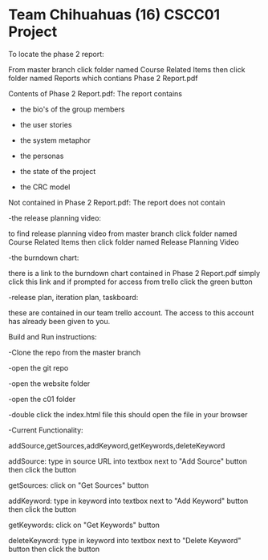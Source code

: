 Team Chihuahuas (16) CSCC01 Project
===================================

To locate the phase 2 report:

From master branch click folder named Course Related Items then click folder named Reports which contians Phase 2 Report.pdf

Contents of Phase 2 Report.pdf: The report contains 

- the bio's of the group members

- the user stories
 
- the system metaphor

- the personas

- the state of the project

- the CRC model

Not contained in Phase 2 Report.pdf: The report does not contain

-the release planning video:

  to find release planning video from master branch click folder named Course Related Items then 
  click folder named Release Planning Video

-the burndown chart:
  
  there is a link to the burndown chart contained in Phase 2 Report.pdf simply click this link and if prompted for access from
  trello click the green button

-release plan, iteration plan, taskboard:
  
  these are contained in our team trello account. The access to this account has already been given to you.

Build and Run instructions:

-Clone the repo from the master branch

-open the git repo

-open the website folder

-open the c01 folder

-double click the index.html file this should open the file in your browser

-Current Functionality:

  addSource,getSources,addKeyword,getKeywords,deleteKeyword
  

  addSource: type in source URL into textbox next to "Add Source" button then click the button

  getSources: click on "Get Sources" button

  addKeyword: type in keyword into textbox next to "Add Keyword" button then click the button

  getKeywords: click on "Get Keywords" button

  deleteKeyword: type in keyword into textbox next to "Delete Keyword" button then click the button
